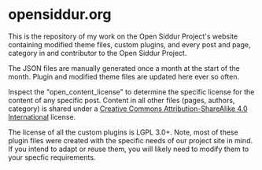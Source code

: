 # opensiddur.org

This is the repository of my work on the Open Siddur Project's website containing modified theme files, custom plugins, and every post and page, category in and contributor to the Open Siddur Project.

The JSON files are manually generated once a month at the start of the month. Plugin and modified theme files are updated here ever so often.

Inspect the "open_content_license" to determine the specific license for the content of any specific post. Content in all other files (pages, authors, category) is shared under a <a href="https://creativecommons.org/licenses/by-sa/4.0/">Creative Commons Attribution-ShareAlike 4.0 International</a> license.

The license of all the custom plugins is LGPL 3.0+. Note, most of these plugin files were created with the specific needs of our project site in mind. If you intend to adapt or reuse them, you will likely need to modify them to your specfic requirements.
